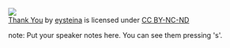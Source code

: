 [![](https://farm5.static.flickr.com/4050/4628852114_9cd6e025a3.jpg)](https://flickr.com/photos/whatsinablog/4628852114 "Thank You")  
[Thank You](https://flickr.com/photos/whatsinablog/4628852114 "Thank You") by [eysteina](https://flickr.com/people/whatsinablog) is licensed under [CC BY-NC-ND](https://creativecommons.org/licenses/by-nc-nd/2.0/)

note:
    Put your speaker notes here.
    You can see them pressing 's'.
